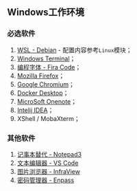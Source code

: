 ## Windows工作环境

### 必选软件

1. [WSL - Debian](https://www.microsoft.com/en-us/p/debian/9msvkqc78pk6) - 配置内容参考`Linux`模块；
1. [Windows Terminal](https://www.microsoft.com/en-us/p/windows-terminal-preview/9n0dx20hk701)；
1. [编程字体 - Fira Code](https://github.com/tonsky/FiraCode)；
1. [Mozilla Firefox](https://www.mozilla.org/en-US/firefox/all/#product-desktop-release)；
1. [Google Chromium](https://download-chromium.appspot.com/)；
1. [Docker Desktop](https://www.docker.com/products/docker-desktop)；
1. [MicroSoft Onenote](https://www.microsoft.com/en-us/p/onenote/9wzdncrfhvjl)；
1. [Intelij IDEA](https://www.jetbrains.com/idea/download/index.html)；
1. XShell / MobaXterm；

### 其他软件

1. [记事本替代 - Notepad3](https://www.rizonesoft.com/downloads/notepad3/)
2. [文本编辑器 - VS Code](https://code.visualstudio.com/)
3. [图片浏览器 - InfraView](https://www.microsoft.com/en-us/p/irfanview/9nl0r0jnnzm0)
4. [密码管理器 - Enpass](https://www.microsoft.com/en-us/p/enpass-password-manager/9nj3kmh29vgj)

